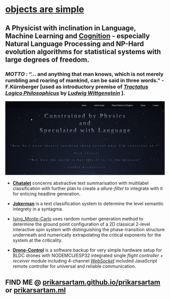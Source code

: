 # [objects are simple](http://prikarsartam.ml/) 

## A **Physicist** with inclination in Language, Machine Learning and [Cognition](http://cogito-mag.ml/) - especially Natural Language Processing and NP-Hard evolution algorithms for statistical systems with large degrees of freedom. 

### *MOTTO :* “… and anything that man knows, which is not merely rumbling and roaring of mankind, can be said in three words.” - F.Kürnberger [used as introductory premise of [*Tractatus Logico Philosophicus*](https://writing.upenn.edu/library/Wittgenstein-Tractatus.pdf) by [*Ludwig Wittgenstein*](https://en.wikipedia.org/wiki/Ludwig_Wittgenstein) ].

![](https://github.com/prikarsartam/prikarsartam/blob/main/webpageGIF.gif)

- [**Chatalet**](https://github.com/prikarsartam/Chatalet) concerns abstractive text summarisation with multilabel classification with further plan to create a *allure-filter* to integrate with it for enticing headline generation.

- [**Jokerman**](https://github.com/prikarsartam/Jokerman) is a text classification system to determine the level semantic integrety in a syntagma.

- [Ising_Monte-Carlo](https://github.com/prikarsartam/Statistical-Spin-System-Simulation-using-MonteCarlo-Algorithm) uses random number generation method to determine the ground point configuration of a 2D classical 2-level interactive spin system with distinguishing the phase-transition structure underneath and numerically extrapolating the critical exponents for the system at the criticality. 

- [**Drone-Control**](https://github.com/prikarsartam/Drone-Control) is a software backup for very simple hardware setup for BLDC drones with NODEMCU/ESP32 integrated single *flight controller + receiver* module including 4-channel [*WebSocket*](https://developer.mozilla.org/en-US/docs/Web/API/WebSockets_API) included JavaScript remote controller for universal and reliable communication.

## FIND ME @ [prikarsartam.github.io/prikarsartam](https://prikarsartam.github.io/prikarsartam/) or [prikarsartam.ml](http://prikarsartam.ml/)

<!--
**prikarsartam/prikarsartam** is a ✨ _special_ ✨ repository because its `README.md` (this file) appears on your GitHub profile.

Here are some ideas to get you started:

- 🔭 I’m currently working on ...
- 🌱 I’m currently learning ...
- 👯 I’m looking to collaborate on ...
- 🤔 I’m looking for help with ...
- 💬 Ask me about ...
- 📫 How to reach me: ...
- 😄 Pronouns: ...
- ⚡ Fun fact: ...
-->
